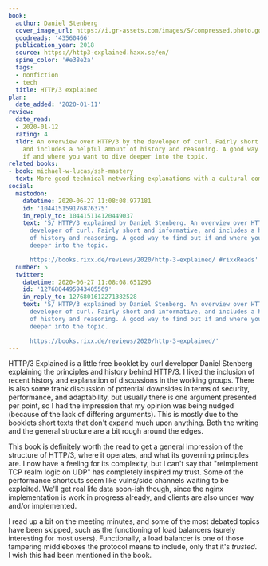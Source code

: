 ```yaml
---
book:
  author: Daniel Stenberg
  cover_image_url: https://i.gr-assets.com/images/S/compressed.photo.goodreads.com/books/1547455205l/43560466._SX98_.jpg
  goodreads: '43560466'
  publication_year: 2018
  source: https://http3-explained.haxx.se/en/
  spine_color: '#e38e2a'
  tags:
  - nonfiction
  - tech
  title: HTTP/3 explained
plan:
  date_added: '2020-01-11'
review:
  date_read:
  - 2020-01-12
  rating: 4
  tldr: An overview over HTTP/3 by the developer of curl. Fairly short and informative,
    and includes a helpful amount of history and reasoning. A good way to find out
    if and where you want to dive deeper into the topic.
related_books:
- book: michael-w-lucas/ssh-mastery
  text: More good technical networking explanations with a cultural component.
social:
  mastodon:
    datetime: 2020-06-27 11:08:08.977181
    id: '104415159176876375'
    in_reply_to: 104415114120449037
    text: '5/ HTTP/3 explained by Daniel Stenberg. An overview over HTTP/3 by the
      developer of curl. Fairly short and informative, and includes a helpful amount
      of history and reasoning. A good way to find out if and where you want to dive
      deeper into the topic.

      https://books.rixx.de/reviews/2020/http-3-explained/ #rixxReads'
  number: 5
  twitter:
    datetime: 2020-06-27 11:08:08.651293
    id: '1276804495943405569'
    in_reply_to: 1276801612271382528
    text: '5/ HTTP/3 explained by Daniel Stenberg. An overview over HTTP/3 by the
      developer of curl. Fairly short and informative, and includes a helpful amount
      of history and reasoning. A good way to find out if and where you want to dive
      deeper into the topic.

      https://books.rixx.de/reviews/2020/http-3-explained/'
---
```


HTTP/3 Explained is a little free booklet by curl developer Daniel Stenberg explaining the principles and history behind HTTP/3. I liked the inclusion of recent history and explanation of discussions in the working groups. There is also some frank discussion of potential downsides in terms of security, performance, and adaptability, but usually there is one argument presented per point, so I had the impression that my opinion was being nudged (because of the lack of differing arguments). This is mostly due to the booklets short texts that don't expand much upon anything. Both the writing and the general structure are a bit rough around the edges.

This book is definitely worth the read to get a general impression of the structure of HTTP/3, where it operates, and what its governing principles are. I now have a feeling for its complexity, but I can't say that "reimplement TCP realm logic on UDP" has completely inspired my trust. Some of the performance shortcuts seem like vulns/side channels waiting to be exploited. We'll get real life data soon-ish though, since the nginx implementation is work in progress already, and clients are also under way and/or implemented.

I read up a bit on the meeting minutes, and some of the most debated topics have been skipped, such as the functioning of load balancers (surely interesting for most users). Functionally, a load balancer is one of those tampering middleboxes the protocol means to include, only that it's *trusted*. I wish this had been mentioned in the book.

